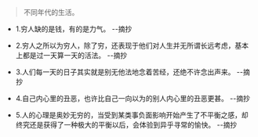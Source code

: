 >不同年代的生活。

- 1.穷人缺的是钱，有的是力气。 --摘抄

- 2.穷人之所以为穷人，除了穷，还表现于他们对人生并无所谓长远考虑，基本上都是过一天算一天的活法。 --摘抄

- 3.人们每一天的日子其实就是别无他法地念着苦经，还绝不许念出声来。 --摘抄

- 4.自己内心里的丑恶，也许比自己一向以为的别人内心里的丑恶更甚。 --摘抄

- 5.人的心理是奥妙无穷的，当受到某类事负面影响开始产生了不平衡之感，却终究还是获得了一种极大的平衡以后，会体验到异乎寻常的愉快。 --摘抄
